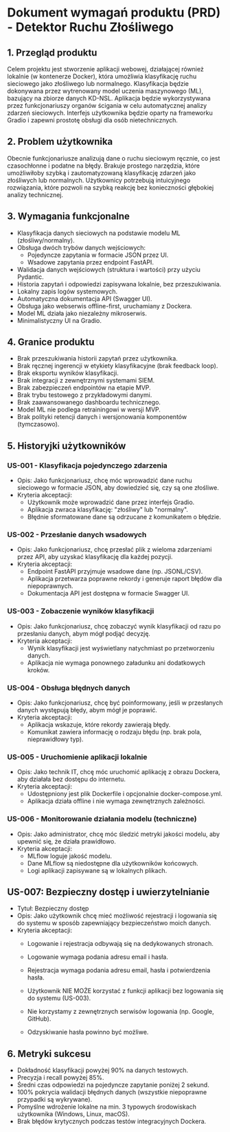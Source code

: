 # Dokument wymagań produktu (PRD) - Detektor Ruchu Złośliwego

## 1. Przegląd produktu
Celem projektu jest stworzenie aplikacji webowej, działającej również lokalnie (w kontenerze Docker), która umożliwia klasyfikację ruchu sieciowego jako złośliwego lub normalnego. Klasyfikacja będzie dokonywana przez wytrenowany model uczenia maszynowego (ML), bazujący na zbiorze danych KD-NSL. Aplikacja będzie wykorzystywana przez funkcjonariuszy organów ścigania w celu automatycznej analizy zdarzeń sieciowych. Interfejs użytkownika będzie oparty na frameworku Gradio i zapewni prostotę obsługi dla osób nietechnicznych.

## 2. Problem użytkownika
Obecnie funkcjonariusze analizują dane o ruchu sieciowym ręcznie, co jest czasochłonne i podatne na błędy. Brakuje prostego narzędzia, które umożliwiłoby szybką i zautomatyzowaną klasyfikację zdarzeń jako złośliwych lub normalnych. Użytkownicy potrzebują intuicyjnego rozwiązania, które pozwoli na szybką reakcję bez konieczności głębokiej analizy technicznej.

## 3. Wymagania funkcjonalne
- Klasyfikacja danych sieciowych na podstawie modelu ML (złośliwy/normalny).
- Obsługa dwóch trybów danych wejściowych:
  - Pojedyncze zapytania w formacie JSON przez UI.
  - Wsadowe zapytania przez endpoint FastAPI.
- Walidacja danych wejściowych (struktura i wartości) przy użyciu Pydantic.
- Historia zapytań i odpowiedzi zapisywana lokalnie, bez przeszukiwania.
- Lokalny zapis logów systemowych.
- Automatyczna dokumentacja API (Swagger UI).
- Obsługa jako webserwis offline-first, uruchamiany z Dockera.
- Model ML działa jako niezależny mikroserwis.
- Minimalistyczny UI na Gradio.

## 4. Granice produktu
- Brak przeszukiwania historii zapytań przez użytkownika.
- Brak ręcznej ingerencji w etykiety klasyfikacyjne (brak feedback loop).
- Brak eksportu wyników klasyfikacji.
- Brak integracji z zewnętrznymi systemami SIEM.
- Brak zabezpieczeń endpointów na etapie MVP.
- Brak trybu testowego z przykładowymi danymi.
- Brak zaawansowanego dashboardu technicznego.
- Model ML nie podlega retrainingowi w wersji MVP.
- Brak polityki retencji danych i wersjonowania komponentów (tymczasowo).

## 5. Historyjki użytkowników

### US-001 - Klasyfikacja pojedynczego zdarzenia
- Opis: Jako funkcjonariusz, chcę móc wprowadzić dane ruchu sieciowego w formacie JSON, aby dowiedzieć się, czy są one złośliwe.
- Kryteria akceptacji:
  - Użytkownik może wprowadzić dane przez interfejs Gradio.
  - Aplikacja zwraca klasyfikację: "złośliwy" lub "normalny".
  - Błędnie sformatowane dane są odrzucane z komunikatem o błędzie.

### US-002 - Przesłanie danych wsadowych
- Opis: Jako funkcjonariusz, chcę przesłać plik z wieloma zdarzeniami przez API, aby uzyskać klasyfikację dla każdej pozycji.
- Kryteria akceptacji:
  - Endpoint FastAPI przyjmuje wsadowe dane (np. JSONL/CSV).
  - Aplikacja przetwarza poprawne rekordy i generuje raport błędów dla niepoprawnych.
  - Dokumentacja API jest dostępna w formacie Swagger UI.

### US-003 - Zobaczenie wyników klasyfikacji
- Opis: Jako funkcjonariusz, chcę zobaczyć wynik klasyfikacji od razu po przesłaniu danych, abym mógł podjąć decyzję.
- Kryteria akceptacji:
  - Wynik klasyfikacji jest wyświetlany natychmiast po przetworzeniu danych.
  - Aplikacja nie wymaga ponownego załadunku ani dodatkowych kroków.

### US-004 - Obsługa błędnych danych
- Opis: Jako funkcjonariusz, chcę być poinformowany, jeśli w przesłanych danych występują błędy, abym mógł je poprawić.
- Kryteria akceptacji:
  - Aplikacja wskazuje, które rekordy zawierają błędy.
  - Komunikat zawiera informację o rodzaju błędu (np. brak pola, nieprawidłowy typ).

### US-005 - Uruchomienie aplikacji lokalnie
- Opis: Jako technik IT, chcę móc uruchomić aplikację z obrazu Dockera, aby działała bez dostępu do internetu.
- Kryteria akceptacji:
  - Udostępniony jest plik Dockerfile i opcjonalnie docker-compose.yml.
  - Aplikacja działa offline i nie wymaga zewnętrznych zależności.

### US-006 - Monitorowanie działania modelu (techniczne)
- Opis: Jako administrator, chcę móc śledzić metryki jakości modelu, aby upewnić się, że działa prawidłowo.
- Kryteria akceptacji:
  - MLflow loguje jakość modelu.
  - Dane MLflow są niedostępne dla użytkowników końcowych.
  - Logi aplikacji zapisywane są w lokalnych plikach.

## US-007: Bezpieczny dostęp i uwierzytelnianie

- Tytuł: Bezpieczny dostęp
- Opis: Jako użytkownik chcę mieć możliwość rejestracji i logowania się do systemu w sposób zapewniający bezpieczeństwo moich danych.
- Kryteria akceptacji:
  - Logowanie i rejestracja odbywają się na dedykowanych stronach.
  - Logowanie wymaga podania adresu email i hasła.
  - Rejestracja wymaga podania adresu email, hasła i potwierdzenia hasła.
  
  - Użytkownik NIE MOŻE korzystać z funkcji aplikacji bez logowania się do systemu (US-003).
  
  - Nie korzystamy z zewnętrznych serwisów logowania (np. Google, GitHub).
  - Odzyskiwanie hasła powinno być możliwe.
## 6. Metryki sukcesu
- Dokładność klasyfikacji powyżej 90% na danych testowych.
- Precyzja i recall powyżej 85%.
- Średni czas odpowiedzi na pojedyncze zapytanie poniżej 2 sekund.
- 100% pokrycia walidacji błędnych danych (wszystkie niepoprawne przypadki są wykrywane).
- Pomyślne wdrożenie lokalne na min. 3 typowych środowiskach użytkownika (Windows, Linux, macOS).
- Brak błędów krytycznych podczas testów integracyjnych Dockera.


